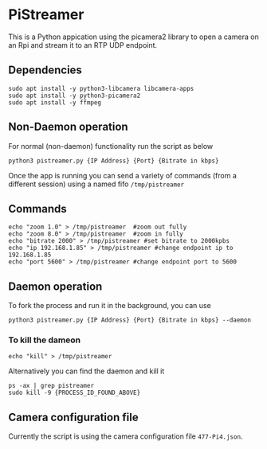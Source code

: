 # PiStreamer

This is a Python appication using the picamera2 library to open a camera on an Rpi and stream it to an RTP UDP endpoint.  

## Dependencies
```
sudo apt install -y python3-libcamera libcamera-apps
sudo apt install -y python3-picamera2
sudo apt install -y ffmpeg
```

## Non-Daemon operation

For normal (non-daemon) functionality run the script as below

```
python3 pistreamer.py {IP Address} {Port} {Bitrate in kbps}
```
Once the app is running you can send a variety of commands (from a different session) using a named fifo `/tmp/pistreamer`  

## Commands
```
echo "zoom 1.0" > /tmp/pistreamer  #zoom out fully
echo "zoom 8.0" > /tmp/pistreamer  #zoom in fully
echo "bitrate 2000" > /tmp/pistreamer #set bitrate to 2000kpbs
echo "ip 192.168.1.85" > /tmp/pistreamer #change endpoint ip to 192.168.1.85
echo "port 5600" > /tmp/pistreamer #change endpoint port to 5600

```

## Daemon operation

To fork the process and run it in the background, you can use
```
python3 pistreamer.py {IP Address} {Port} {Bitrate in kbps} --daemon
```
### To kill the dameon
```
echo "kill" > /tmp/pistreamer
```
Alternatively you can find the daemon and kill it
```
ps -ax | grep pistreamer
sudo kill -9 {PROCESS_ID_FOUND_ABOVE}  
```

## Camera configuration file

Currently the script is using the camera configuration file `477-Pi4.json`. 
